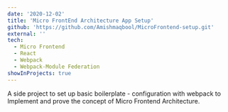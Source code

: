 ```yaml
---
date: '2020-12-02'
title: 'Micro FrontEnd Architecture App Setup'
github: 'https://github.com/Amishmaqbool/MicroFrontend-setup.git'
external: ''
tech:
  - Micro Frontend
  - React
  - Webpack
  - Webpack-Module Federation
showInProjects: true
---
```


A side project to set up basic boilerplate - configuration with webpack to Implement and prove the concept of Micro Frontend Architecture.